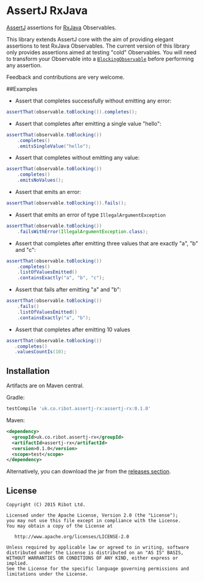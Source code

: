 # AssertJ RxJava
[AssertJ](http://joel-costigliola.github.io/assertj/) assertions for [RxJava](https://github.com/ReactiveX/RxJava) Observables.

This library extends AssertJ core with the aim of providing elegant assertions to test RxJava Observables. The current version of this library only provides assertions aimed at testing "cold" Observables. You will need to transform your Observable into a [`BlockingObservable`](http://reactivex.io/RxJava/javadoc/rx/observables/BlockingObservable.html) before performing any assertion. 

Feedback and contributions are very welcome. 

##Examples

* Assert that completes successfully without emitting any error:
```java
assertThat(observable.toBlocking()).completes();
```
* Assert that completes after emitting a single value "hello":
```java
assertThat(observable.toBlocking())
    .completes()
    .emitsSingleValue("hello");
```
* Assert that completes without emitting any value:
```java
assertThat(observable.toBlocking())
    .completes()
    .emitsNoValues();
```
* Assert that emits an error:
```java
assertThat(observable.toBlocking()).fails();
```
* Assert that emits an error of type `IllegalArgumentException`
```java
assertThat(observable.toBlocking())
    .failsWithError(IllegalArgumentException.class);
```
* Assert that completes after emitting three values that are exactly "a", "b" and "c":
```java
assertThat(observable.toBlocking())
    .completes()
    .listOfValuesEmitted()
    .containsExactly("a", "b", "c");
```
* Assert that fails after emitting "a" and "b":
```java
assertThat(observable.toBlocking())
    .fails()
    .listOfValuesEmitted()
    .containsExactly("a", "b");
```
* Assert that completes after emitting 10 values
```java
assertThat(observable.toBlocking())
   .completes()
   .valuesCountIs(10);
```
## Installation

Artifacts are on Maven central. 

Gradle:
```groovy
testCompile 'uk.co.ribot.assertj-rx:assertj-rx:0.1.0'
```
Maven:
```xml
<dependency>
  <groupId>uk.co.ribot.assertj-rx</groupId>
  <artifactId>assertj-rx</artifactId>
  <version>0.1.0</version>
  <scope>test</scope>
</dependency>
```
Alternatively, you can download the jar from the [releases section](https://github.com/ribot/assertj-rx/releases).
## License 
```
Copyright (C) 2015 Ribot Ltd.

Licensed under the Apache License, Version 2.0 (the "License");
you may not use this file except in compliance with the License.
You may obtain a copy of the License at

   http://www.apache.org/licenses/LICENSE-2.0

Unless required by applicable law or agreed to in writing, software
distributed under the License is distributed on an "AS IS" BASIS,
WITHOUT WARRANTIES OR CONDITIONS OF ANY KIND, either express or implied.
See the License for the specific language governing permissions and
limitations under the License.
```
